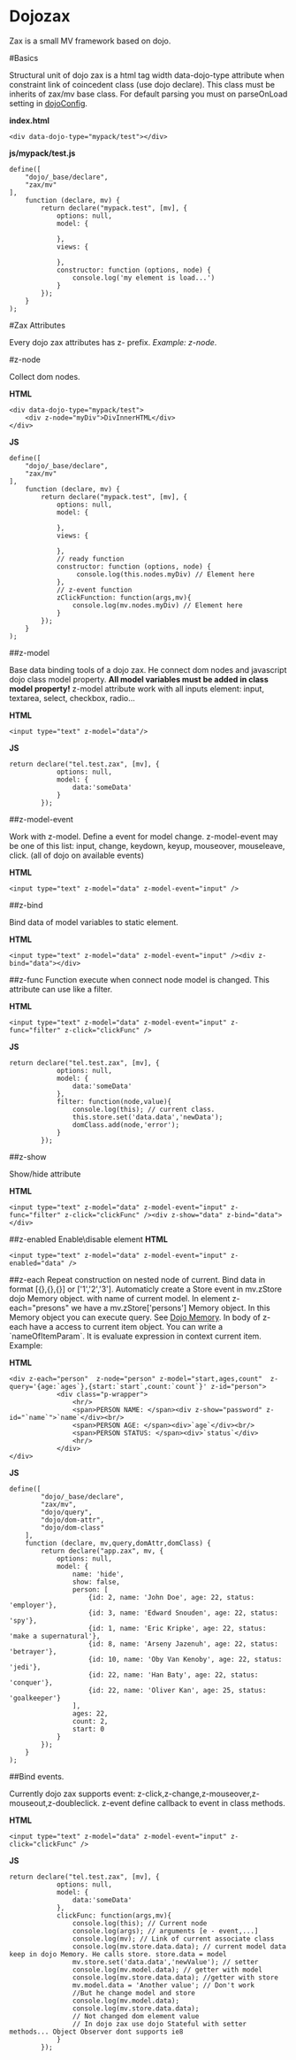 Dojozax
=======

Zax is a small MV framework based on dojo.

#Basics 

Structural unit of dojo zax is a html tag width data-dojo-type attribute when constraint link of coincedent class (use dojo declare). This class must be inherits of zax/mv base class. For default parsing you must on parseOnLoad setting in  [dojoConfig](http://dojotoolkit.org/documentation/tutorials/1.9/dojo_config/).

**index.html**
```
<div data-dojo-type="mypack/test"></div>
```
**js/mypack/test.js**
```
define([
    "dojo/_base/declare",
    "zax/mv"
],
    function (declare, mv) {
        return declare("mypack.test", [mv], {
            options: null,
            model: {

            },
            views: {

            },
            constructor: function (options, node) {
                console.log('my element is load...')
            }
        });
    }
);
```

#Zax Attributes 

Every dojo zax attributes has z- prefix. *Example: z-node*. 

#z-node

Collect dom nodes. 

**HTML**
```
<div data-dojo-type="mypack/test">
    <div z-node="myDiv">DivInnerHTML</div>
</div>
```
**JS**
```
define([
    "dojo/_base/declare",
    "zax/mv"
],
    function (declare, mv) {
        return declare("mypack.test", [mv], {
            options: null,
            model: {

            },
            views: {

            },
            // ready function
            constructor: function (options, node) {
                 console.log(this.nodes.myDiv) // Element here
            },
            // z-event function
            zClickFunction: function(args,mv){
                console.log(mv.nodes.myDiv) // Element here
            }
        });
    }
);
```
##z-model

Base data binding tools of a dojo zax. He connect dom nodes and javascript dojo class model property. **All model variables must be added in class model property!** z-model attribute work with all inputs element: input, textarea, select, checkbox, radio...

**HTML**
```
<input type="text" z-model="data"/>
```
**JS**
```
return declare("tel.test.zax", [mv], {
            options: null,
            model: {
                data:'someData'
            }
        });
```
##z-model-event 

Work with z-model. Define a event for model change. z-model-event may be one of this list: input, change, keydown, keyup, mouseover, mouseleave, click. (all of dojo on available events)

**HTML**
```
<input type="text" z-model="data" z-model-event="input" />
```

##z-bind

Bind data of model variables to static element. 

**HTML**
```
<input type="text" z-model="data" z-model-event="input" /><div z-bind="data"></div>
```
##z-func 
Function execute when connect node model is changed. This attribute can use like a filter.

**HTML**
```
<input type="text" z-model="data" z-model-event="input" z-func="filter" z-click="clickFunc" />
```

**JS**
```
return declare("tel.test.zax", [mv], {
            options: null,
            model: {
                data:'someData'
            },
            filter: function(node,value){
                console.log(this); // current class.
                this.store.set('data.data','newData');
                domClass.add(node,'error');
            }
        });
```
##z-show 

Show/hide attribute

**HTML**
```
<input type="text" z-model="data" z-model-event="input" z-func="filter" z-click="clickFunc" /><div z-show="data" z-bind="data"></div>
```

##z-enabled 
Enable\disable element
**HTML**
```
<input type="text" z-model="data" z-model-event="input" z-enabled="data" />
```
##z-each
Repeat construction on nested node of current. Bind data in format [{},{},{}] or ['1','2','3']. Automaticly create a Store event in mv.zStore dojo Memory object. with name of current model. In element z-each="presons" we have a mv.zStore['persons'] Memory object. In this Memory object you can execute query. See [Dojo Memory](http://dojotoolkit.org/reference-guide/1.10/dojo/store/Memory.html). In body of z-each have a access to current item object. You can write a \`nameOfItemParam\`. It is evaluate expression in context current item. Example:

**HTML**

```
<div z-each="person"  z-node="person" z-model="start,ages,count"  z-query='{age:`ages`},{start:`start`,count:`count`}' z-id="person">
            <div class="p-wrapper">
                <hr/>
                <span>PERSON NAME: </span><div z-show="password" z-id="`name`">`name`</div><br/>
                <span>PERSON AGE: </span><div>`age`</div><br/>
                <span>PERSON STATUS: </span><div>`status`</div>
                <hr/>
            </div>
</div>
```
**JS**
```
define([
        "dojo/_base/declare",
        "zax/mv",
        "dojo/query",
        "dojo/dom-attr",
        "dojo/dom-class"
    ],
    function (declare, mv,query,domAttr,domClass) {
        return declare("app.zax", mv, {
            options: null,
            model: {
                name: 'hide',
                show: false,
                person: [
                    {id: 2, name: 'John Doe', age: 22, status: 'employer'},
                    {id: 3, name: 'Edward Snouden', age: 22, status: 'spy'},
                    {id: 1, name: 'Eric Kripke', age: 22, status: 'make a supernatural'},
                    {id: 8, name: 'Arseny Jazenuh', age: 22, status: 'betrayer'},
                    {id: 10, name: 'Oby Van Kenoby', age: 22, status: 'jedi'},
                    {id: 22, name: 'Han Baty', age: 22, status: 'conquer'},
                    {id: 22, name: 'Oliver Kan', age: 25, status: 'goalkeeper'}
                ],
                ages: 22,
                count: 2,
                start: 0
            }
        });
    }
);
```

##Bind events.

Currently dojo zax supports event: z-click,z-change,z-mouseover,z-mouseout,z-doubleclick. z-event define callback to event in class methods. 

**HTML**
```
<input type="text" z-model="data" z-model-event="input" z-click="clickFunc" />
```
**JS**
```
return declare("tel.test.zax", [mv], {
            options: null,
            model: {
                data:'someData'
            },
            clickFunc: function(args,mv){
                console.log(this); // Current node
                console.log(args); // arguments [e - event,...]
                console.log(mv); // Link of current associate class
                console.log(mv.store.data.data); // current model data keep in dojo Memory. He calls store. store.data = model
                mv.store.set('data.data','newValue'); // setter
                console.log(mv.model.data); // getter with model
                console.log(mv.store.data.data); //getter with store
                mv.model.data = 'Another value'; // Don't work
                //But he change model and store
                console.log(mv.model.data);
                console.log(mv.store.data.data);
                // Not changed dom element value
                // In dojo zax use dojo Stateful with setter methods... Object Observer dont supports ie8
            }
        });
```
